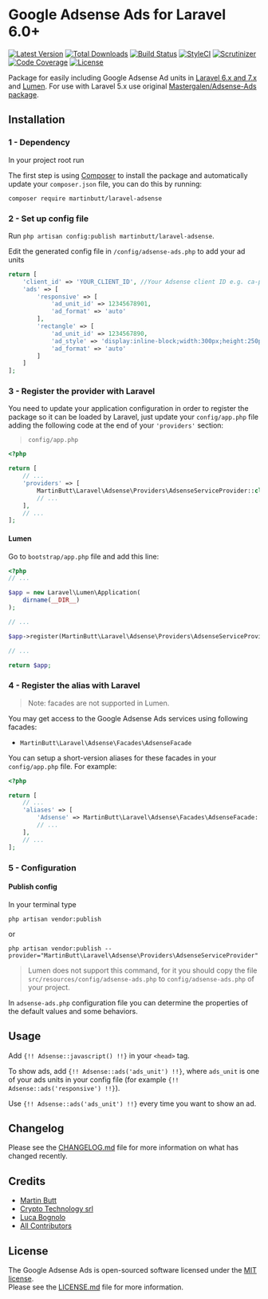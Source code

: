 # Google Adsense Ads for Laravel 6.0+

[![Latest Version][ico-version]][link-packagist]
[![Total Downloads][ico-downloads]][link-downloads]
[![Build Status][ico-travis]][link-travis]
[![StyleCI][ico-styleci]][link-styleci]
[![Scrutinizer][ico-scrutinizer]][link-scrutinizer]
[![Code Coverage][ico-coverage]][link-coverage]
[![License][ico-license]][link-license]

Package for easily including Google Adsense Ad units in [Laravel 6.x and 7.x][link-laravel] and [Lumen][link-lumen]. For use with Laravel 5.x use original [Mastergalen/Adsense-Ads package][link-mastergalen-adsense].

## Installation

### 1 - Dependency

In your project root run

The first step is using [Composer][link-composer] to install the package and automatically update your `composer.json` file, you can do this by running:

```shell
composer require martinbutt/laravel-adsense
```

### 2 - Set up config file

Run `php artisan config:publish martinbutt/laravel-adsense`.

Edit the generated config file in `/config/adsense-ads.php` to add your ad units

```php
return [
    'client_id' => 'YOUR_CLIENT_ID', //Your Adsense client ID e.g. ca-pub-9508939161510421
    'ads' => [
        'responsive' => [
            'ad_unit_id' => 12345678901,
            'ad_format' => 'auto'
        ],
        'rectangle' => [
            'ad_unit_id' => 1234567890,
            'ad_style' => 'display:inline-block;width:300px;height:250px',
            'ad_format' => 'auto'
        ]
    ]
];
```

### 3 - Register the provider with Laravel

You need to update your application configuration in order to register the package so it can be loaded by Laravel, just update your `config/app.php` file adding the following code at the end of your `'providers'` section:

> `config/app.php`

```php
<?php

return [
    // ...
    'providers' => [
        MartinButt\Laravel\Adsense\Providers\AdsenseServiceProvider::class,
        // ...
    ],
    // ...
];
```

#### Lumen

Go to `bootstrap/app.php` file and add this line:

```php
<?php
// ...

$app = new Laravel\Lumen\Application(
    dirname(__DIR__)
);

// ...

$app->register(MartinButt\Laravel\Adsense\Providers\AdsenseServiceProvider::class);

// ...

return $app;
```

### 4 - Register the alias with Laravel

> Note: facades are not supported in Lumen.

You may get access to the Google Adsense Ads services using following facades:

- `MartinButt\Laravel\Adsense\Facades\AdsenseFacade`

You can setup a short-version aliases for these facades in your `config/app.php` file. For example:

```php
<?php

return [
    // ...
    'aliases' => [
        'Adsense' => MartinButt\Laravel\Adsense\Facades\AdsenseFacade::class,
        // ...
    ],
    // ...
];
```

### 5 - Configuration

#### Publish config

In your terminal type

```shell
php artisan vendor:publish
```

or

```shell
php artisan vendor:publish --provider="MartinButt\Laravel\Adsense\Providers\AdsenseServiceProvider"
```

> Lumen does not support this command, for it you should copy the file `src/resources/config/adsense-ads.php` to `config/adsense-ads.php` of your project.

In `adsense-ads.php` configuration file you can determine the properties of the default values and some behaviors.

## Usage
Add `{!! Adsense::javascript() !!}` in your `<head>` tag.

To show ads, add `{!! Adsense::ads('ads_unit') !!}`, where `ads_unit` is one of your ads units in your config file (for example `{!! Adsense::ads('responsive') !!}`).

Use `{!! Adsense::ads('ads_unit') !!}` every time you want to show an ad.

## Changelog

Please see the [CHANGELOG.md][link-changelog] file for more information on what has changed recently.

## Credits

- [Martin Butt][link-author]
- [Crypto Technology srl][link-coauthor1]
- [Luca Bognolo][link-coauthor2]
- [All Contributors][link-contributors]

## License

The Google Adsense Ads is open-sourced software licensed under the [MIT license][link-mit-license].  
Please see the [LICENSE.md][link-license] file for more information.

[ico-version]: https://img.shields.io/packagist/v/martinbutt/laravel-adsense.svg?style=flat-square
[ico-downloads]: https://img.shields.io/packagist/dt/martinbutt/laravel-adsense.svg?style=flat-square
[ico-travis]: https://img.shields.io/travis/martinbutt/laravel-adsense/master.svg?style=flat-square
[ico-styleci]: https://styleci.io/repos/359045604/shield?style=flat-square
[ico-scrutinizer]: https://scrutinizer-ci.com/g/martinbutt/laravel-adsense/badges/quality-score.png?b=master
[ico-coverage]: https://scrutinizer-ci.com/g/martinbutt/laravel-adsense/badges/coverage.png
[ico-license]: https://img.shields.io/packagist/l/martinbutt/laravel-adsense?style=flat-square

[link-packagist]: https://packagist.org/packages/martinbutt/laravel-adsense
[link-downloads]: https://packagist.org/packages/martinbutt/laravel-adsense
[link-travis]: https://travis-ci.com/martinbutt/laravel-adsense
[link-styleci]: https://styleci.io/repos/359045604
[link-scrutinizer]: https://scrutinizer-ci.com/g/martinbutt/laravel-adsense/?branch=master
[link-coverage]: https://scrutinizer-ci.com/g/martinbutt/laravel-adsense
[link-laravel]: https://laravel.com
[link-lumen]: https://lumen.laravel.com
[link-mastergalen-adsense]: https://github.com/Mastergalen/Adsense-Ads
[link-composer]: https://getcomposer.org
[link-license]: LICENSE.md
[link-changelog]: CHANGELOG.md
[link-author]: https://www.martinbutt.com
[link-coauthor1]: https://cryptotech.srl
[link-coauthor2]: https://bogny.eu
[link-contributors]: ../../contributors
[link-mit-license]: https://opensource.org/licenses/MIT
